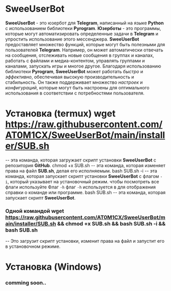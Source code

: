  # SweeUserBot

**SweeUserBot** - это юзербот для **Telegram**, написанный на языке **Python** с использованием библиотеки **Pyrogram**. **Юзерботы** - это программы, которые могут автоматизировать определенные задачи в **Telegram** и упростить использование этого мессенджера.
**SweeUserBot** предоставляет множество функций, которые могут быть полезными для пользователей **Telegram**. Например, он может автоматически отвечать на сообщения, отслеживать новые сообщения в группах и каналах, работать с файлами и медиа-контентом, управлять группами и каналами, запускать игры и многое другое.
Благодаря использованию библиотеки **Pyrogram**, **SweeUserBot** может работать *быстро* и *эффективно*, обеспечивая высокую производительность и стабильность. Он также поддерживает множество *настроек* и *конфигураций*, которые могут быть настроены для оптимального использования в соответствии с потребностями пользователя.
# Установка (termux)	wget https://raw.githubusercontent.com/AT0M1CX/SweeUserBot/main/installer/SUB.sh
-- эта команда, которая загружает скрипт установки **SweeUserBot** с репозитория **GitHub**.	chmod +x SUB.sh
-- эта команда, которая изменяет права на файл **SUB.sh**, делая его исполняемым.	bash SUB.sh -i
-- эта команда, которая запускает скрипт установки **SweeUserBot** с флагом `-i`, который указывает на установочный режим. чтобы посмотреть все флаги используйте Флаг `-h` флаг `-h` используется в для отображения справки о команде или программе. 		bash SUB.sh 
-- этa команда, которая запускает скрипт **SweeUserBot**.
###  Одной командой 	wget https://raw.githubusercontent.com/AT0M1CX/SweeUserBot/main/installer/SUB.sh && chmod +x SUB.sh && bash SUB.sh -i && bash SUB.sh
-- Это загрузит скрипт установки, изменит права на файл и запустит его в установочном режиме.
# Установка (Windows)
### comming soon..

